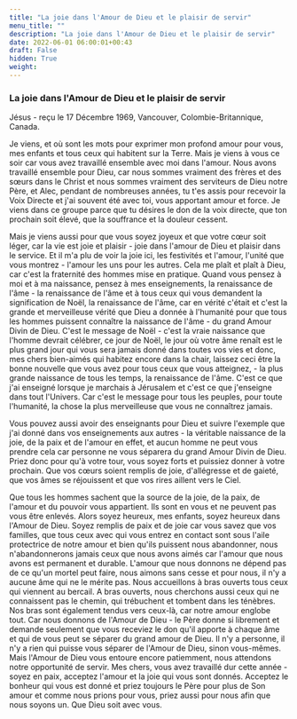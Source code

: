 ```yaml
---
title: "La joie dans l'Amour de Dieu et le plaisir de servir"
menu_title: ""
description: "La joie dans l'Amour de Dieu et le plaisir de servir"
date: 2022-06-01 06:00:01+00:43
draft: False
hidden: True
weight:
---
```

### La joie dans l'Amour de Dieu et le plaisir de servir

Jésus - reçu le 17 Décembre 1969, Vancouver, Colombie-Britannique, Canada.

Je viens, et où sont les mots pour exprimer mon profond amour pour vous, mes enfants et tous ceux qui habitent sur la Terre. Mais je viens à vous ce soir car vous avez travaillé ensemble avec moi dans l'amour. Nous avons travaillé ensemble pour Dieu, car nous sommes vraiment des frères et des sœurs dans le Christ et nous sommes vraiment des serviteurs de Dieu notre Père, et Alec, pendant de nombreuses années, tu t'es assis pour recevoir la Voix Directe et j'ai souvent été avec toi, vous apportant amour et force. Je viens dans ce groupe parce que tu désires le don de la voix directe, que ton prochain soit élevé, que la souffrance et la douleur cessent.

Mais je viens aussi pour que vous soyez joyeux et que votre cœur soit léger, car la vie est joie et plaisir - joie dans l'amour de Dieu et plaisir dans le service. Et il m'a plu de voir la joie ici, les festivités et l'amour, l'unité que vous montrez - l'amour les uns pour les autres. Cela me plaît et plaît à Dieu, car c'est la fraternité des hommes mise en pratique. Quand vous pensez à moi et à ma naissance, pensez à mes enseignements, la renaissance de l'âme - la renaissance de l'âme et à tous ceux qui vous demandent la signification de Noël, la renaissance de l'âme, car en vérité c'était et c'est la grande et merveilleuse vérité que Dieu a donnée à l'humanité pour que tous les hommes puissent connaître la naissance de l'âme - du grand Amour Divin de Dieu. C'est le message de Noël - c'est la vraie naissance que l'homme devrait célébrer, ce jour de Noël, le jour où votre âme renaît est le plus grand jour qui vous sera jamais donné dans toutes vos vies et donc, mes chers bien-aimés qui habitez encore dans la chair, laissez ceci être la bonne nouvelle que vous avez pour tous ceux que vous atteignez, - la plus grande naissance de tous les temps, la renaissance de l'âme. C'est ce que j'ai enseigné lorsque je marchais à Jérusalem et c'est ce que j'enseigne dans tout l'Univers. Car c'est le message pour tous les peuples, pour toute l'humanité, la chose la plus merveilleuse que vous ne connaîtrez jamais.

Vous pouvez aussi avoir des enseignants pour Dieu et suivre l'exemple que j'ai donné dans vos enseignements aux autres - la véritable naissance de la joie, de la paix et de l'amour en effet, et aucun homme ne peut vous prendre cela car personne ne vous séparera du grand Amour Divin de Dieu. Priez donc pour qu'à votre tour, vous soyez forts et puissiez donner à votre prochain. Que vos cœurs soient remplis de joie, d'allégresse et de gaieté, que vos âmes se réjouissent et que vos rires aillent vers le Ciel.

Que tous les hommes sachent que la source de la joie, de la paix, de l'amour et du pouvoir vous appartient. Ils sont en vous et ne peuvent pas vous être enlevés. Alors soyez heureux, mes enfants, soyez heureux dans l'Amour de Dieu. Soyez remplis de paix et de joie car vous savez que vos familles, que tous ceux avec qui vous entrez en contact sont sous l'aile protectrice de notre amour et bien qu'ils puissent nous abandonner, nous n'abandonnerons jamais ceux que nous avons aimés car l'amour que nous avons est permanent et durable. L'amour que nous donnons ne dépend pas de ce qu'un mortel peut faire, nous aimons sans cesse et pour nous, il n'y a aucune âme qui ne le mérite pas. Nous accueillons à bras ouverts tous ceux qui viennent au bercail. A bras ouverts, nous cherchons aussi ceux qui ne connaissent pas le chemin, qui trébuchent et tombent dans les ténèbres. Nos bras sont également tendus vers ceux-là, car notre amour englobe tout. Car nous donnons de l'Amour de Dieu - le Père donne si librement et demande seulement que vous receviez le don qu'il apporte à chaque âme et qui de vous peut se séparer du grand amour de Dieu. Il n'y a personne, il n'y a rien qui puisse vous séparer de l'Amour de Dieu, sinon vous-mêmes. Mais l'Amour de Dieu vous entoure encore patiemment, nous attendons notre opportunité de servir. Mes chers, vous avez travaillé dur cette année - soyez en paix, acceptez l'amour et la joie qui vous sont donnés. Acceptez le bonheur qui vous est donné et priez toujours le Père pour plus de Son amour et comme nous prions pour vous, priez aussi pour nous afin que nous soyons un. Que Dieu soit avec vous.
